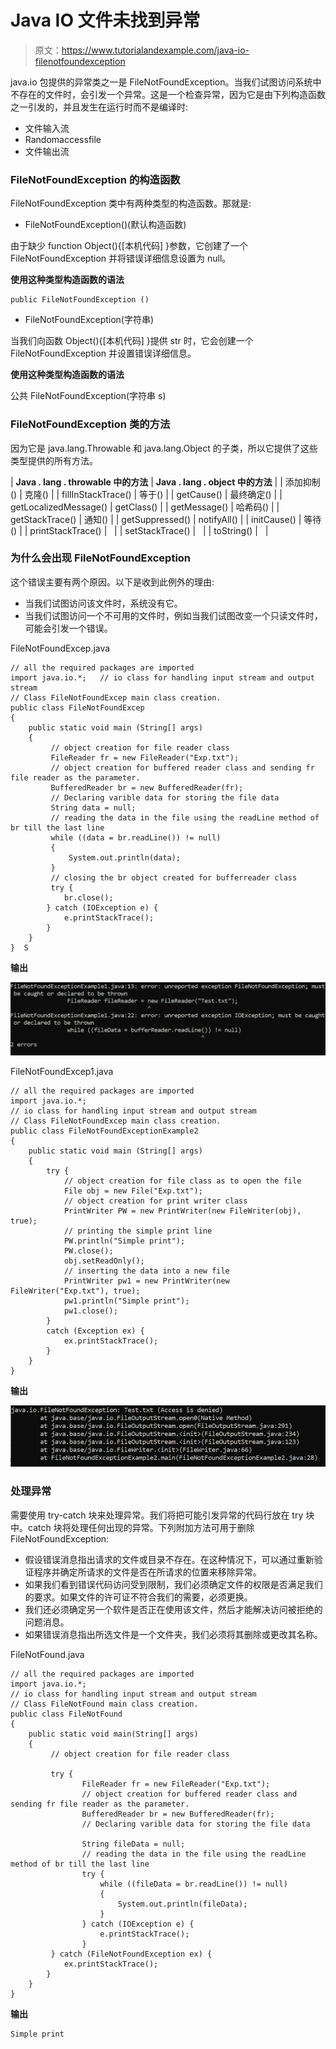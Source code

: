 # Java IO 文件未找到异常

> 原文：<https://www.tutorialandexample.com/java-io-filenotfoundexception>

java.io 包提供的异常类之一是 FileNotFoundException。当我们试图访问系统中不存在的文件时，会引发一个异常。这是一个检查异常，因为它是由下列构造函数之一引发的，并且发生在运行时而不是编译时:

*   文件输入流
*   Randomaccessfile
*   文件输出流

### FileNotFoundException 的构造函数

FileNotFoundException 类中有两种类型的构造函数。那就是:

*   FileNotFoundException()(默认构造函数)

由于缺少 function Object(){[本机代码] }参数，它创建了一个 FileNotFoundException 并将错误详细信息设置为 null。

**使用这种类型构造函数的语法**

```
public FileNotFoundException ()
```

*   FileNotFoundException(字符串)

当我们向函数 Object(){[本机代码] }提供 str 时，它会创建一个 FileNotFoundException 并设置错误详细信息。

**使用这种类型构造函数的语法**

公共 FileNotFoundException(字符串 s)

### FileNotFoundException 类的方法

因为它是 java.lang.Throwable 和 java.lang.Object 的子类，所以它提供了这些类型提供的所有方法。



| **Java . lang . throwable 中的方法** | **Java . lang . object 中的方法** |
| 添加抑制() | 克隆() |
| fillInStackTrace() | 等于() |
| getCause() | 最终确定() |
| getLocalizedMessage() | getClass() |
| getMessage() | 哈希码() |
| getStackTrace() | 通知() |
| getSuppressed() | notifyAll() |
| initCause() | 等待() |
| printStackTrace() |   |
| setStackTrace() |   |
| toString() |   |



### 为什么会出现 FileNotFoundException

这个错误主要有两个原因。以下是收到此例外的理由:

*   当我们试图访问该文件时，系统没有它。
*   当我们试图访问一个不可用的文件时，例如当我们试图改变一个只读文件时，可能会引发一个错误。

FileNotFoundExcep.java

```
// all the required packages are imported  
import java.io.*;   // io class for handling input stream and output stream  
// Class FileNotFoundExcep main class creation.  
public class FileNotFoundExcep   
{  
    public static void main (String[] args)   
    {  
         // object creation for file reader class  
         FileReader fr = new FileReader("Exp.txt");  
         // object creation for buffered reader class and sending fr file reader as the parameter.  
         BufferedReader br = new BufferedReader(fr);  
         // Declaring varible data for storing the file data  
         String data = null;  
         // reading the data in the file using the readLine method of br till the last line   
         while ((data = br.readLine()) != null)   
         {  
             System.out.println(data);  
         }  
         // closing the br object created for bufferreader class  
         try {  
            br.close();  
        } catch (IOException e) {  
            e.printStackTrace();  
        }  
    }  
}  S
```

**输出**

![Java io filenotfoundexception](img/eb204ae1e121177f16d2bc040410a8f4.png)

FileNotFoundExcep1.java

```
// all the required packages are imported  
import java.io.*;   
// io class for handling input stream and output stream  
// Class FileNotFoundExcep main class creation.    
public class FileNotFoundExceptionExample2   
{   
    public static void main (String[] args)   
    {  
        try {  
            // object creation for file class as to open the file   
            File obj = new File("Exp.txt");  
            // object creation for print writer class   
            PrintWriter PW = new PrintWriter(new FileWriter(obj), true);  
            // printing the simple print line   
            PW.println("Simple print");  
            PW.close();    
            obj.setReadOnly();  
            // inserting the data into a new file 
            PrintWriter pw1 = new PrintWriter(new FileWriter("Exp.txt"), true);  
            pw1.println("Simple print");  
            pw1.close();  
        }  
        catch (Exception ex) {  
            ex.printStackTrace();  
        }  
    }  
} 
```

**输出**

![Java io filenotfoundexception](img/3b92ab80224bb2367bd07d5e4d7415a2.png)

### 处理异常

需要使用 try-catch 块来处理异常。我们将把可能引发异常的代码行放在 try 块中。catch 块将处理任何出现的异常。下列附加方法可用于删除 FileNotFoundException:

*   假设错误消息指出请求的文件或目录不存在。在这种情况下，可以通过重新验证程序并确定所请求的文件是否在所请求的位置来移除异常。
*   如果我们看到错误代码访问受到限制，我们必须确定文件的权限是否满足我们的要求。如果文件的许可证不符合我们的需要，必须更换。
*   我们还必须确定另一个软件是否正在使用该文件，然后才能解决访问被拒绝的问题消息。
*   如果错误消息指出所选文件是一个文件夹，我们必须将其删除或更改其名称。

FileNotFound.java

```
// all the required packages are imported   
import java.io.*;   
// io class for handling input stream and output stream  
// Class FileNotFound main class creation.    
public class FileNotFound   
{  
    public static void main(String[] args)   
    {  
         // object creation for file reader class  

         try {  
                FileReader fr = new FileReader("Exp.txt");  
                // object creation for buffered reader class and sending fr file reader as the parameter. 
                BufferedReader br = new BufferedReader(fr);  
                // Declaring varible data for storing the file data    
                String fileData = null;  
                // reading the data in the file using the readLine method of br till the last line 
                try {  
                    while ((fileData = br.readLine()) != null)   
                    {  
                        System.out.println(fileData);  
                    }  
                } catch (IOException e) {       
                    e.printStackTrace();  
                }  
         } catch (FileNotFoundException ex) {    
            ex.printStackTrace();  
        }  
    }  
} 
```

**输出**

```
Simple print
```